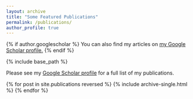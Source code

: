 ```yaml
---
layout: archive
title: "Some Featured Publications"
permalink: /publications/
author_profile: true
---
```


{% if author.googlescholar %}
  You can also find my articles on <u><a href="{{author.googlescholar}}">my Google Scholar profile</a>.</u>
{% endif %}

{% include base_path %}

Please see my [Google Scholar profile](https://scholar.google.cz/citations?user=ovfDEVwAAAAJ&hl=cs) for a full list of my publications.

{% for post in site.publications reversed %}
  {% include archive-single.html %}
{% endfor %}